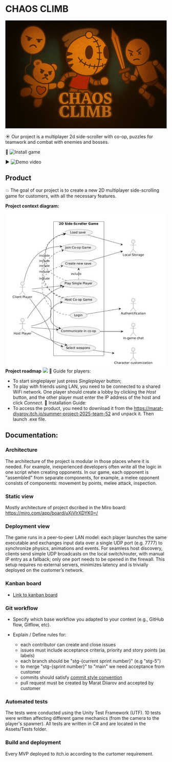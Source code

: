 # CHAOS CLIMB
![](https://github.com/Muratich/side-scroller-2d-team52/blob/master/logo.png)

☀️ Our project is a multiplayer 2d side-scroller with co-op, puzzles for teamwork and combat with enemies and bosses.

📍 ![Install game](https://marat-diyarov.itch.io/summer-project-2025-team-52)

▶️ ![Demo video](https://drive.google.com/file/d/12WhGG4Ikv21sZW23Yg7ozpP4KMjqLsd_/view?usp=sharing)

## Product
💥 The goal of our project is to create a new 2D multiplayer side-scrolling game for customers, with all the necessary features.

**Project context diagram:**

![](https://github.com/Muratich/side-scroller-2d-team52/blob/master/img/productBoard.png)
**Project roadmap**
![](github.com/Muratich/side-scroller-2d-team52/blob/master/img/roadmap.png)
📍 Guide for players:
   - To start singleplayer just press _Singleplayer_ button;
   - To play with friends using LAN, you need to be connected to a shared WiFi network. One player should create a lobby by clicking the _Host_ button, and the other player must enter the IP address of the host and click _Connect_.
📍 Installation Guide:
   - To access the product, you need to download it from the https://marat-diyarov.itch.io/summer-project-2025-team-52 and unpack it. Then launch .exe file.

## Documentation:
### Architecture
The architecture of the project is modular in those places where it is needed. For example, inexperienced developers often write all the logic in one script when creating opponents. In our game, each opponent is "assembled" from separate components, for example, a melee opponent consists of components: movement by points, melee attack, inspection.

### Static view
Mostly architecture of project dscribed in the Miro board: https://miro.com/app/board/uXjVIrXDYK0=/

### Deployment view
The game runs in a peer‑to‑peer LAN model: each player launches the same executable and exchanges input data over a single UDP port (e.g. 7777) to synchronize physics, animations and events. For seamless host discovery, clients send simple UDP broadcasts on the local switch/router, with manual IP entry as a fallback; only one port needs to be opened in the firewall. This setup requires no external servers, minimizes latency and is trivially deployed on the customer’s network.

### Kanban board
- [Link to kanban board](https://miro.com/app/board/uXjVIrXDYK0=/)

### Git workflow

- Specify which base workflow you adapted to your context (e.g., GitHub flow, Gitflow, etc).

- Explain / Define rules for:
   - each contributor can create and close issues
   - issues must include acceptance criteria, priority and story points (as labels)
   - each branch should be "stg-{current sprint number}" (e.g "stg-5")
   - to merge "stg-{sprint number}" to "main" we need acceptance from customer
   - commits should satisfy [commit style convention](https://gist.github.com/qoomon/5dfcdf8eec66a051ecd85625518cfd13)
   - pull request must be created by Marat Diiarov and accepted by customer
  
### Automated tests
The tests were conducted using the Unity Test Framework (UTF).
10 tests were written affecting different game mechanics (from the camera to the player's spawner).
All tests are written in C# and are located in the Assets/Tests folder.

### Build and deployment
Every MVP deployed to itch.io according to the curtomer requirement.
